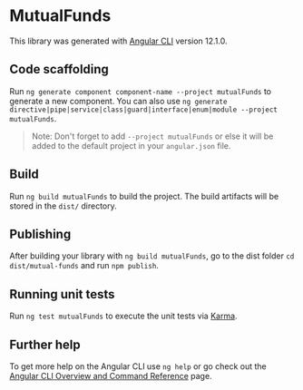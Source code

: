 # MutualFunds

This library was generated with [Angular CLI](https://github.com/angular/angular-cli) version 12.1.0.

## Code scaffolding

Run `ng generate component component-name --project mutualFunds` to generate a new component. You can also use `ng generate directive|pipe|service|class|guard|interface|enum|module --project mutualFunds`.
> Note: Don't forget to add `--project mutualFunds` or else it will be added to the default project in your `angular.json` file. 

## Build

Run `ng build mutualFunds` to build the project. The build artifacts will be stored in the `dist/` directory.

## Publishing

After building your library with `ng build mutualFunds`, go to the dist folder `cd dist/mutual-funds` and run `npm publish`.

## Running unit tests

Run `ng test mutualFunds` to execute the unit tests via [Karma](https://karma-runner.github.io).

## Further help

To get more help on the Angular CLI use `ng help` or go check out the [Angular CLI Overview and Command Reference](https://angular.io/cli) page.
